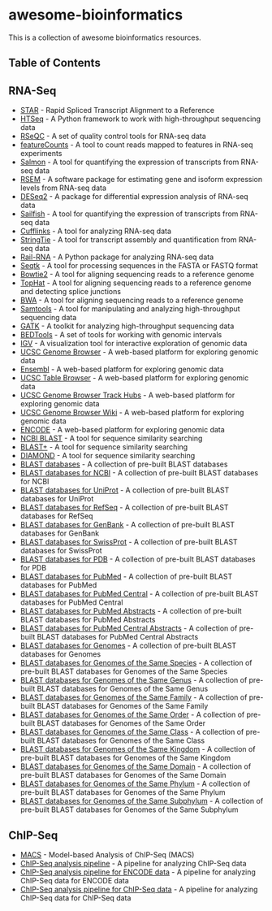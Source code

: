 # awesome-bioinformatics

This is a collection of awesome bioinformatics resources.

## Table of Contents


## RNA-Seq

- [STAR](https://github.com/alexdobin/STAR) - Rapid Spliced Transcript Alignment to a Reference
- [HTSeq](https://htseq.readthedocs.io/en/master/) - A Python framework to work with high-throughput sequencing data
- [RSeQC](https://github.com/broadinstitute/rseqc) - A set of quality control tools for RNA-seq data
- [featureCounts](http://bioinf.wehi.edu.au/featureCounts/) - A tool to count reads mapped to features in RNA-seq experiments
- [Salmon](https://combine-lab.github.io/salmon/) - A tool for quantifying the expression of transcripts from RNA-seq data
- [RSEM](https://deweylab.github.io/RSEM/) - A software package for estimating gene and isoform expression levels from RNA-seq data
- [DESeq2](https://www.bioconductor.org/packages/release/bioc/html/DESeq2.html) - A package for differential expression analysis of RNA-seq data
- [Sailfish](https://github.com/kingsfordgroup/sailfish) - A tool for quantifying the expression of transcripts from RNA-seq data
- [Cufflinks](http://cole-trapnell-lab.github.io/cufflinks/) - A tool for analyzing RNA-seq data
- [StringTie](https://ccb.jhu.edu/software/stringtie/) - A tool for transcript assembly and quantification from RNA-seq data
- [Rail-RNA](https://github.com/nellore/rail) - A Python package for analyzing RNA-seq data
- [Seqtk](https://github.com/lh3/seqtk) - A tool for processing sequences in the FASTA or FASTQ format
- [Bowtie2](http://bowtie-bio.sourceforge.net/bowtie2/index.shtml) - A tool for aligning sequencing reads to a reference genome
- [TopHat](https://ccb.jhu.edu/software/tophat/index.shtml) - A tool for aligning sequencing reads to a reference genome and detecting splice junctions
- [BWA](http://bio-bwa.sourceforge.net/) - A tool for aligning sequencing reads to a reference genome
- [Samtools](http://www.htslib.org/) - A tool for manipulating and analyzing high-throughput sequencing data
- [GATK](https://software.broadinstitute.org/gatk/) - A toolkit for analyzing high-throughput sequencing data
- [BEDTools](https://bedtools.readthedocs.io/en/latest/) - A set of tools for working with genomic intervals
- [IGV](https://software.broadinstitute.org/software/igv/) - A visualization tool for interactive exploration of genomic data
- [UCSC Genome Browser](https://genome.ucsc.edu/) - A web-based platform for exploring genomic data
- [Ensembl](https://www.ensembl.org/) - A web-based platform for exploring genomic data
- [UCSC Table Browser](https://genome.ucsc.edu/cgi-bin/hgTables) - A web-based platform for exploring genomic data
- [UCSC Genome Browser Track Hubs](https://genome.ucsc.edu/goldenPath/help/trackDb/trackDbHub.html) - A web-based platform for exploring genomic data
- [UCSC Genome Browser Wiki](https://genome.ucsc.edu/wiki/Main_Page) - A web-based platform for exploring genomic data
- [ENCODE](https://www.encodeproject.org/) - A web-based platform for exploring genomic data
- [NCBI BLAST](https://blast.ncbi.nlm.nih.gov/Blast.cgi) - A tool for sequence similarity searching
- [BLAST+](https://blast.ncbi.nlm.nih.gov/Blast.cgi?CMD=Web&PAGE_TYPE=BlastDocs&DOC_TYPE=Download) - A tool for sequence similarity searching
- [DIAMOND](https://github.com/bbuchfink/diamond) - A tool for sequence similarity searching
- [BLAST databases](https://blast.ncbi.nlm.nih.gov/Blast.cgi?CMD=Web&PAGE_TYPE=BlastDocs&DOC_TYPE=Download) - A collection of pre-built BLAST databases
- [BLAST databases for NCBI](https://blast.ncbi.nlm.nih.gov/Blast.cgi?CMD=Web&PAGE_TYPE=BlastDocs&DOC_TYPE=Download) - A collection of pre-built BLAST databases for NCBI
- [BLAST databases for UniProt](https://blast.ncbi.nlm.nih.gov/Blast.cgi?CMD=Web&PAGE_TYPE=BlastDocs&DOC_TYPE=Download) - A collection of pre-built BLAST databases for UniProt
- [BLAST databases for RefSeq](https://blast.ncbi.nlm.nih.gov/Blast.cgi?CMD=Web&PAGE_TYPE=BlastDocs&DOC_TYPE=Download) - A collection of pre-built BLAST databases for RefSeq
- [BLAST databases for GenBank](https://blast.ncbi.nlm.nih.gov/Blast.cgi?CMD=Web&PAGE_TYPE=BlastDocs&DOC_TYPE=Download) - A collection of pre-built BLAST databases for GenBank
- [BLAST databases for SwissProt](https://blast.ncbi.nlm.nih.gov/Blast.cgi?CMD=Web&PAGE_TYPE=BlastDocs&DOC_TYPE=Download) - A collection of pre-built BLAST databases for SwissProt
- [BLAST databases for PDB](https://blast.ncbi.nlm.nih.gov/Blast.cgi?CMD=Web&PAGE_TYPE=BlastDocs&DOC_TYPE=Download) - A collection of pre-built BLAST databases for PDB
- [BLAST databases for PubMed](https://blast.ncbi.nlm.nih.gov/Blast.cgi?CMD=Web&PAGE_TYPE=BlastDocs&DOC_TYPE=Download) - A collection of pre-built BLAST databases for PubMed
- [BLAST databases for PubMed Central](https://blast.ncbi.nlm.nih.gov/Blast.cgi?CMD=Web&PAGE_TYPE=BlastDocs&DOC_TYPE=Download) - A collection of pre-built BLAST databases for PubMed Central
- [BLAST databases for PubMed Abstracts](https://blast.ncbi.nlm.nih.gov/Blast.cgi?CMD=Web&PAGE_TYPE=BlastDocs&DOC_TYPE=Download) - A collection of pre-built BLAST databases for PubMed Abstracts
- [BLAST databases for PubMed Central Abstracts](https://blast.ncbi.nlm.nih.gov/Blast.cgi?CMD=Web&PAGE_TYPE=BlastDocs&DOC_TYPE=Download) - A collection of pre-built BLAST databases for PubMed Central Abstracts
- [BLAST databases for Genomes](https://blast.ncbi.nlm.nih.gov/Blast.cgi?CMD=Web&PAGE_TYPE=BlastDocs&DOC_TYPE=Download) - A collection of pre-built BLAST databases for Genomes
- [BLAST databases for Genomes of the Same Species](https://blast.ncbi.nlm.nih.gov/Blast.cgi?CMD=Web&PAGE_TYPE=BlastDocs&DOC_TYPE=Download) - A collection of pre-built BLAST databases for Genomes of the Same Species
- [BLAST databases for Genomes of the Same Genus](https://blast.ncbi.nlm.nih.gov/Blast.cgi?CMD=Web&PAGE_TYPE=BlastDocs&DOC_TYPE=Download) - A collection of pre-built BLAST databases for Genomes of the Same Genus
- [BLAST databases for Genomes of the Same Family](https://blast.ncbi.nlm.nih.gov/Blast.cgi?CMD=Web&PAGE_TYPE=BlastDocs&DOC_TYPE=Download) - A collection of pre-built BLAST databases for Genomes of the Same Family
- [BLAST databases for Genomes of the Same Order](https://blast.ncbi.nlm.nih.gov/Blast.cgi?CMD=Web&PAGE_TYPE=BlastDocs&DOC_TYPE=Download) - A collection of pre-built BLAST databases for Genomes of the Same Order
- [BLAST databases for Genomes of the Same Class](https://blast.ncbi.nlm.nih.gov/Blast.cgi?CMD=Web&PAGE_TYPE=BlastDocs&DOC_TYPE=Download) - A collection of pre-built BLAST databases for Genomes of the Same Class
- [BLAST databases for Genomes of the Same Kingdom](https://blast.ncbi.nlm.nih.gov/Blast.cgi?CMD=Web&PAGE_TYPE=BlastDocs&DOC_TYPE=Download) - A collection of pre-built BLAST databases for Genomes of the Same Kingdom
- [BLAST databases for Genomes of the Same Domain](https://blast.ncbi.nlm.nih.gov/Blast.cgi?CMD=Web&PAGE_TYPE=BlastDocs&DOC_TYPE=Download) - A collection of pre-built BLAST databases for Genomes of the Same Domain
- [BLAST databases for Genomes of the Same Phylum](https://blast.ncbi.nlm.nih.gov/Blast.cgi?CMD=Web&PAGE_TYPE=BlastDocs&DOC_TYPE=Download) - A collection of pre-built BLAST databases for Genomes of the Same Phylum
- [BLAST databases for Genomes of the Same Subphylum](https://blast.ncbi.nlm.nih.gov/Blast.cgi?CMD=Web&PAGE_TYPE=BlastDocs&DOC_TYPE=Download) - A collection of pre-built BLAST databases for Genomes of the Same Subphylum 

## ChIP-Seq

- [MACS](https://github.com/taoliu/MACS) - Model-based Analysis of ChIP-Seq (MACS)
- [ChIP-Seq analysis pipeline](https://github.com/ENCODE-DCC/chip-seq-pipeline2) - A pipeline for analyzing ChIP-Seq data
- [ChIP-Seq analysis pipeline for ENCODE data](https://github.com/ENCODE-DCC/chip-seq-pipeline2) - A pipeline for analyzing ChIP-Seq data for ENCODE data
- [ChIP-Seq analysis pipeline for ChIP-Seq data](https://github.com/ENCODE-DCC/chip-seq-pipeline2) - A pipeline for analyzing ChIP-Seq data for ChIP-Seq data

